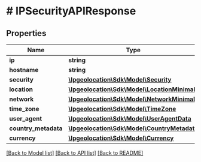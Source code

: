 # # IPSecurityAPIResponse

## Properties

Name | Type | Description | Notes
------------ | ------------- | ------------- | -------------
**ip** | **string** |  | [optional]
**hostname** | **string** |  | [optional]
**security** | [**\Ipgeolocation\Sdk\\Model\Security**](Security.md) |  | [optional]
**location** | [**\Ipgeolocation\Sdk\\Model\LocationMinimal**](LocationMinimal.md) |  | [optional]
**network** | [**\Ipgeolocation\Sdk\\Model\NetworkMinimal**](NetworkMinimal.md) |  | [optional]
**time_zone** | [**\Ipgeolocation\Sdk\\Model\TimeZone**](TimeZone.md) |  | [optional]
**user_agent** | [**\Ipgeolocation\Sdk\\Model\UserAgentData**](UserAgentData.md) |  | [optional]
**country_metadata** | [**\Ipgeolocation\Sdk\\Model\CountryMetadata**](CountryMetadata.md) |  | [optional]
**currency** | [**\Ipgeolocation\Sdk\\Model\Currency**](Currency.md) |  | [optional]

[[Back to Model list]](../../README.md#models) [[Back to API list]](../../README.md#api-endpoints) [[Back to README]](../../README.md)

